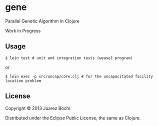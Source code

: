 # gene

Parallel Genetic Algorithm in Clojure

Work in Progress

## Usage

    $ lein test # unit and integration tests (weasel program)

or

    $ lein exec -p src/uncap/core.clj # for the uncapacitated facility location problem

## License

Copyright © 2013 Juarez Bochi

Distributed under the Eclipse Public License, the same as Clojure.
